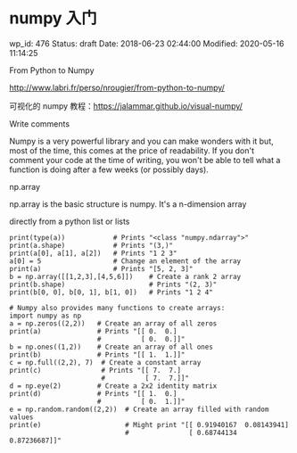 # numpy 入门


wp_id: 476
Status: draft
Date: 2018-06-23 02:44:00
Modified: 2020-05-16 11:14:25


From Python to Numpy

http://www.labri.fr/perso/nrougier/from-python-to-numpy/


可视化的 numpy 教程：https://jalammar.github.io/visual-numpy/

Write comments

Numpy is a very powerful library and you can make wonders with it but, most of the time, this comes at the price of readability. If you don't comment your code at the time of writing, you won't be able to tell what a function is doing after a few weeks (or possibly days).

np.array

np.array is the basic structure is numpy. It's a n-dimension array

directly from a python list or lists

```
print(type(a))            # Prints "<class "numpy.ndarray">"
print(a.shape)            # Prints "(3,)"
print(a[0], a[1], a[2])   # Prints "1 2 3"
a[0] = 5                  # Change an element of the array
print(a)                  # Prints "[5, 2, 3]"
b = np.array([[1,2,3],[4,5,6]])    # Create a rank 2 array
print(b.shape)                     # Prints "(2, 3)"
print(b[0, 0], b[0, 1], b[1, 0])   # Prints "1 2 4"

# Numpy also provides many functions to create arrays:
import numpy as np
a = np.zeros((2,2))   # Create an array of all zeros
print(a)              # Prints "[[ 0.  0.]
                      #          [ 0.  0.]]"
b = np.ones((1,2))    # Create an array of all ones
print(b)              # Prints "[[ 1.  1.]]"
c = np.full((2,2), 7)  # Create a constant array
print(c)               # Prints "[[ 7.  7.]
                       #          [ 7.  7.]]"
d = np.eye(2)         # Create a 2x2 identity matrix
print(d)              # Prints "[[ 1.  0.]
                      #          [ 0.  1.]]"
e = np.random.random((2,2))  # Create an array filled with random values
print(e)                     # Might print "[[ 0.91940167  0.08143941]
                             #               [ 0.68744134  0.87236687]]"
```